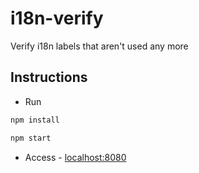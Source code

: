 # i18n-verify
Verify i18n labels that aren't used any more

## Instructions
* Run
```sh
npm install
```

```sh
npm start
```

* Access - [localhost:8080](http://localhost:8080)
